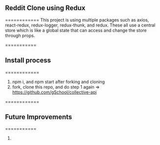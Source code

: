 ## Reddit Clone using Redux

============
This project is using multiple packages such as axios, react-redux, redux-logger, redux-thunk, and redux. These all use a central store which is like a global state that can access and change the store through props.

===========

## Install process

============

1. npm i, and npm start after forking and cloning <br>
2. fork, clone this repo, and do step 1 again => https://github.com/gSchool/collective-api

============

## Future Improvements

===========

1.